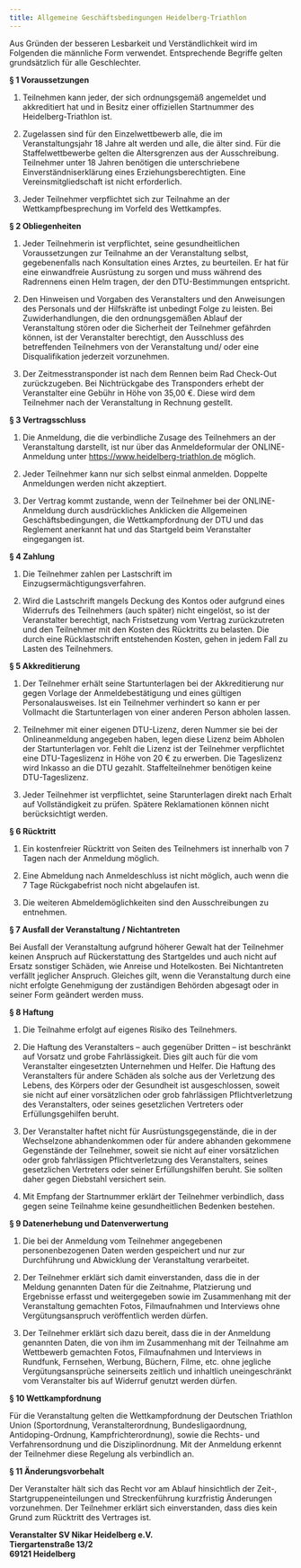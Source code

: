 ```yaml
---
title: Allgemeine Geschäftsbedingungen Heidelberg-Triathlon
---
```


Aus Gründen der besseren Lesbarkeit und Verständlichkeit wird im Folgenden die männliche Form verwendet. Entsprechende Begriffe gelten grundsätzlich für alle Geschlechter.

**§ 1 Voraussetzungen**

1.  Teilnehmen kann jeder, der sich ordnungsgemäß angemeldet und akkreditiert hat und in Besitz einer offiziellen Startnummer des Heidelberg-Triathlon ist.

2.  Zugelassen sind für den Einzelwettbewerb alle, die im Veranstaltungsjahr 18 Jahre alt werden und alle, die älter sind. Für die Staffelwettbewerbe gelten die Altersgrenzen aus der Ausschreibung. Teilnehmer unter 18 Jahren benötigen die unterschriebene Einverständniserklärung eines Erziehungsberechtigten. Eine Vereinsmitgliedschaft ist nicht erforderlich.

3.  Jeder Teilnehmer verpflichtet sich zur Teilnahme an der Wettkampfbesprechung im Vorfeld des Wettkampfes.

**§ 2 Obliegenheiten**

1.  Jeder Teilnehmerin ist verpflichtet, seine gesundheitlichen Voraussetzungen zur Teilnahme an der Veranstaltung selbst, gegebenenfalls nach Konsultation eines Arztes, zu beurteilen. Er hat für eine einwandfreie Ausrüstung zu sorgen und muss während des Radrennens einen Helm tragen, der den DTU-Bestimmungen entspricht.

2.  Den Hinweisen und Vorgaben des Veranstalters und den Anweisungen des Personals und der Hilfskräfte ist unbedingt Folge zu leisten. Bei Zuwiderhandlungen, die den ordnungsgemäßen Ablauf der Veranstaltung stören oder die Sicherheit der Teilnehmer gefährden können, ist der Veranstalter berechtigt, den Ausschluss des betreffenden Teilnehmers von der Veranstaltung und/ oder eine Disqualifikation jederzeit vorzunehmen.

3.  Der Zeitmesstransponder ist nach dem Rennen beim Rad Check-Out zurückzugeben. Bei Nichtrückgabe des Transponders erhebt der Veranstalter eine Gebühr in Höhe von 35,00 €. Diese wird dem Teilnehmer nach der Veranstaltung in Rechnung gestellt.

**§ 3 Vertragsschluss**

1.  Die Anmeldung, die die verbindliche Zusage des Teilnehmers an der Veranstaltung darstellt, ist nur über das Anmeldeformular der ONLINE-Anmeldung unter https://www.heidelberg-triathlon.de möglich.

2.  Jeder Teilnehmer kann nur sich selbst einmal anmelden. Doppelte Anmeldungen werden nicht akzeptiert.

3.  Der Vertrag kommt zustande, wenn der Teilnehmer bei der ONLINE-Anmeldung durch ausdrückliches Anklicken die Allgemeinen Geschäftsbedingungen, die Wettkampfordnung der DTU und das Reglement anerkannt hat und das Startgeld beim Veranstalter eingegangen ist.

**§ 4 Zahlung**

1.  Die Teilnehmer zahlen per Lastschrift im Einzugsermächtigungsverfahren.

2.  Wird die Lastschrift mangels Deckung des Kontos oder aufgrund eines Widerrufs des Teilnehmers (auch später) nicht eingelöst, so ist der Veranstalter berechtigt, nach Fristsetzung vom Vertrag zurückzutreten und den Teilnehmer mit den Kosten des Rücktritts zu belasten. Die durch eine Rücklastschrift entstehenden Kosten, gehen in jedem Fall zu Lasten des Teilnehmers.

**§ 5 Akkreditierung**

1.  Der Teilnehmer erhält seine Startunterlagen bei der Akkreditierung nur gegen Vorlage der Anmeldebestätigung und eines gültigen Personalausweises. Ist ein Teilnehmer verhindert so kann er per Vollmacht die Startunterlagen von einer anderen Person abholen lassen.

2.  Teilnehmer mit einer eigenen DTU-Lizenz, deren Nummer sie bei der Onlineanmeldung angegeben haben, legen diese Lizenz beim Abholen der Startunterlagen vor. Fehlt die Lizenz ist der Teilnehmer verpflichtet eine DTU-Tageslizenz in Höhe von 20 € zu erwerben. Die Tageslizenz wird Inkasso an die DTU gezahlt. Staffelteilnehmer benötigen keine DTU-Tageslizenz.

3.  Jeder Teilnehmer ist verpflichtet, seine Starunterlagen direkt nach Erhalt auf Vollständigkeit zu prüfen. Spätere Reklamationen können nicht berücksichtigt werden.

**§ 6 Rücktritt**

1.  Ein kostenfreier Rücktritt von Seiten des Teilnehmers ist innerhalb von 7 Tagen nach der Anmeldung möglich.

2.  Eine Abmeldung nach Anmeldeschluss ist nicht möglich, auch wenn die 7 Tage Rückgabefrist noch nicht abgelaufen ist.

3.  Die weiteren Abmeldemöglichkeiten sind den Ausschreibungen zu entnehmen.

**§ 7 Ausfall der Veranstaltung / Nichtantreten**

Bei Ausfall der Veranstaltung aufgrund höherer Gewalt hat der Teilnehmer keinen Anspruch auf Rückerstattung des Startgeldes und auch nicht auf Ersatz sonstiger Schäden, wie Anreise und Hotelkosten. Bei Nichtantreten verfällt jeglicher Anspruch. Gleiches gilt, wenn die Veranstaltung durch eine nicht erfolgte Genehmigung der zuständigen Behörden abgesagt oder in seiner Form geändert werden muss.

**§ 8 Haftung**

1.  Die Teilnahme erfolgt auf eigenes Risiko des Teilnehmers.

2.  Die Haftung des Veranstalters – auch gegenüber Dritten – ist beschränkt auf Vorsatz und grobe Fahrlässigkeit. Dies gilt auch für die vom Veranstalter eingesetzten Unternehmen und Helfer. Die Haftung des Veranstalters für andere Schäden als solche aus der Verletzung des Lebens, des Körpers oder der Gesundheit ist ausgeschlossen, soweit sie nicht auf einer vorsätzlichen oder grob fahrlässigen Pflichtverletzung des Veranstalters, oder seines gesetzlichen Vertreters oder Erfüllungsgehilfen beruht.

3.  Der Veranstalter haftet nicht für Ausrüstungsgegenstände, die in der Wechselzone abhandenkommen oder für andere abhanden gekommene Gegenstände der Teilnehmer, soweit sie nicht auf einer vorsätzlichen oder grob fahrlässigen Pflichtverletzung des Veranstalters, seines gesetzlichen Vertreters oder seiner Erfüllungshilfen beruht. Sie sollten daher gegen Diebstahl versichert sein.

4.  Mit Empfang der Startnummer erklärt der Teilnehmer verbindlich, dass gegen seine Teilnahme keine gesundheitlichen Bedenken bestehen.

**§ 9 Datenerhebung und Datenverwertung**

1.  Die bei der Anmeldung vom Teilnehmer angegebenen personenbezogenen Daten werden gespeichert und nur zur Durchführung und Abwicklung der Veranstaltung verarbeitet.

2.  Der Teilnehmer erklärt sich damit einverstanden, dass die in der Meldung genannten Daten für die Zeitnahme, Platzierung und Ergebnisse erfasst und weitergegeben sowie im Zusammenhang mit der Veranstaltung gemachten Fotos, Filmaufnahmen und Interviews ohne Vergütungsanspruch veröffentlich werden dürfen.

3.  Der Teilnehmer erklärt sich dazu bereit, dass die in der Anmeldung genannten Daten, die von ihm im Zusammenhang mit der Teilnahme am Wettbewerb gemachten Fotos, Filmaufnahmen und Interviews in Rundfunk, Fernsehen, Werbung, Büchern, Filme, etc. ohne jegliche Vergütungsansprüche seinerseits zeitlich und inhaltlich uneingeschränkt vom Veranstalter bis auf Widerruf genutzt werden dürfen.

**§ 10 Wettkampfordnung**

Für die Veranstaltung gelten die Wettkampfordnung der Deutschen Triathlon Union (Sportordnung, Veranstalterordnung, Bundesligaordnung, Antidoping-Ordnung, Kampfrichterordnung), sowie die Rechts- und Verfahrensordnung und die Disziplinordnung. Mit der Anmeldung erkennt der Teilnehmer diese Regelung als verbindlich an.

**§ 11 Änderungsvorbehalt**

Der Veranstalter hält sich das Recht vor am Ablauf hinsichtlich der Zeit-, Startgruppeneinteilungen und Streckenführung kurzfristig Änderungen vorzunehmen. Der Teilnehmer erklärt sich einverstanden, dass dies kein Grund zum Rücktritt des Vertrages ist.

**Veranstalter
SV Nikar Heidelberg e.V.  
Tiergartenstraße 13/2  
69121 Heidelberg**

